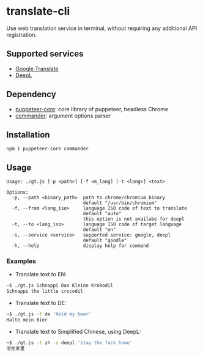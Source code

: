 # translate-cli

Use web translation service in terminal, without requiring any additional API registration.

## Supported services

- [Google Translate](https://translate.google.com/)
- [DeepL](https://www.deepl.com/translator)

## Dependency

- [puppeteer-core](https://github.com/puppeteer/puppeteer/): core library of puppeteer, headless Chrome
- [commander](https://github.com/tj/commander.js): argument options parser

## Installation

```
npm i puppeteer-core commander
```

## Usage

```
Usage: ./gt.js [-p <path>] [-f <m_lang] [-t <lang>] <text>

Options:
  -p, --path <binary_path>  path to chrome/chromium binary
                            default "/usr/bin/chromium"
  -f, --from <lang_iso>     language ISO code of text to translate
                            default "auto"
                            this option is not availabe for deepl
  -t, --to <lang_iso>       language ISO code of target language
                            default "en"
  -s, --service <service>   supported service: google, deepl
                            default "goodle"
  -h, --help                display help for command
```

### Examples

- Translate text to EN:

```bash
~$ ./gt.js Schnappi Das Kleine Krokodil
Schnappi the little crocodil
```

- Translate text to DE:

```bash
~$ ./gt.js -t de 'Hold my beer'
Halte mein Bier
```

- Translate text to Simplified Chinese, using DeepL:

```bash
~$ ./gt.js -t zh -s deepl 'stay the fuck home'
宅在家里
```

